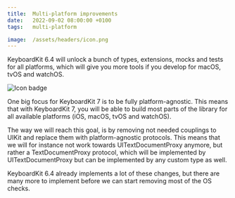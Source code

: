 ```yaml
---
title:  Multi-platform improvements
date:   2022-09-02 08:00:00 +0100
tags:   multi-platform

image:  /assets/headers/icon.png
---
```


KeyboardKit 6.4 will unlock a bunch of types, extensions, mocks and tests for all platforms, which will give you more tools if you develop for macOS, tvOS and watchOS.

![Icon badge]({{page.image}})

One big focus for KeyboardKit 7 is to be fully platform-agnostic. This means that with KeyboardKit 7, you will be able to build most parts of the library for all available platforms (iOS, macOS, tvOS and watchOS).

The way we will reach this goal, is by removing not needed couplings to UIKit and replace them with platform-agnostic protocols. This means that we will for instance not work towards UITextDocumentProxy anymore, but rather a TextDocumentProxy protocol, which will be implemented by UITextDocumentProxy but can be implemented by any custom type as well.

KeyboardKit 6.4 already implements a lot of these changes, but there are many more to implement before we can start removing most of the OS checks.